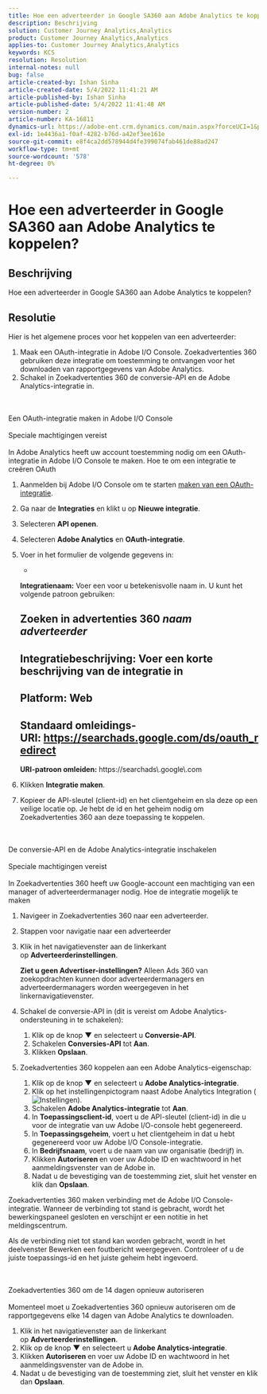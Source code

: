```yaml
---
title: Hoe een adverteerder in Google SA360 aan Adobe Analytics te koppelen?
description: Beschrijving
solution: Customer Journey Analytics,Analytics
product: Customer Journey Analytics,Analytics
applies-to: Customer Journey Analytics,Analytics
keywords: KCS
resolution: Resolution
internal-notes: null
bug: false
article-created-by: Ishan Sinha
article-created-date: 5/4/2022 11:41:21 AM
article-published-by: Ishan Sinha
article-published-date: 5/4/2022 11:41:48 AM
version-number: 2
article-number: KA-16811
dynamics-url: https://adobe-ent.crm.dynamics.com/main.aspx?forceUCI=1&pagetype=entityrecord&etn=knowledgearticle&id=2e22a71b-9fcb-ec11-a7b5-6045bd00db25
exl-id: 1e4436a1-f0af-4282-b76d-a42ef3ee161e
source-git-commit: e8f4ca2dd578944d4fe399074fab461de88ad247
workflow-type: tm+mt
source-wordcount: '578'
ht-degree: 0%

---
```


# Hoe een adverteerder in Google SA360 aan Adobe Analytics te koppelen?

## Beschrijving


Hoe een adverteerder in Google SA360 aan Adobe Analytics te koppelen?


## Resolutie


Hier is het algemene proces voor het koppelen van een adverteerder:

1. Maak een OAuth-integratie in Adobe I/O Console. Zoekadvertenties 360 gebruiken deze integratie om toestemming te ontvangen voor het downloaden van rapportgegevens van Adobe Analytics.
2. Schakel in Zoekadvertenties 360 de conversie-API en de Adobe Analytics-integratie in.

<br><br>Een OAuth-integratie maken in Adobe I/O Console<br><br>Speciale machtigingen vereist<br><br>
In Adobe Analytics heeft uw account toestemming nodig om een OAuth-integratie in Adobe I/O Console te maken.
Hoe te om een integratie te creëren OAuth
1. Aanmelden bij Adobe I/O Console om te starten [maken van een OAuth-integratie](https://www.adobe.io/authentication/auth-methods.html#!AdobeDocs/adobeio-auth/master/AuthenticationOverview/OAuthIntegration.md).
2. Ga naar de <b>Integraties</b> en klikt u op <b>Nieuwe integratie</b>.
3. Selecteren <b>API openen</b>.
4. Selecteren <b>Adobe Analytics</b> en <b>OAuth-integratie</b>.
5. Voer in het formulier de volgende gegevens in:

   - 





      <b>Integratienaam:</b> Voer een voor u betekenisvolle naam in. U kunt het volgende patroon gebruiken:



      Zoeken in advertenties 360 *naam adverteerder*
   - 


      <b>Integratiebeschrijving:</b> Voer een korte beschrijving van de integratie in
   - 


      <b>Platform:</b> Web
   - 


      <b>Standaard omleidings-URI:</b> https://searchads.google.com/ds/oauth_redirect
   - 


      <b>URI-patroon omleiden:</b> https://searchads\\.google\\.com
6. Klikken <b>Integratie maken</b>.
7. Kopieer de API-sleutel (client-id) en het clientgeheim en sla deze op een veilige locatie op. Je hebt de id en het geheim nodig om Zoekadvertenties 360 aan deze toepassing te koppelen.

<br><br>De conversie-API en de Adobe Analytics-integratie inschakelen<br><br>Speciale machtigingen vereist<br><br>
In Zoekadvertenties 360 heeft uw Google-account een machtiging van een manager of adverteerdermanager nodig.
Hoe de integratie mogelijk te maken
1. Navigeer in Zoekadvertenties 360 naar een adverteerder.
2. Stappen voor navigatie naar een adverteerder
3. Klik in het navigatievenster aan de linkerkant op <b>Adverteerderinstellingen</b>.



   <b>Ziet u geen Advertiser-instellingen?</b> Alleen Ads 360 van zoekopdrachten kunnen door adverteerdermanagers en adverteerdermanagers worden weergegeven in het linkernavigatievenster.
4. Schakel de conversie-API in (dit is vereist om Adobe Analytics-ondersteuning in te schakelen):

   1. Klik op de knop <b>▼</b> en selecteert u <b>Conversie-API</b>.
   2. Schakelen <b>Conversies-API</b> tot <b>Aan</b>.
   3. Klikken <b>Opslaan</b>.
5. Zoekadvertenties 360 koppelen aan een Adobe Analytics-eigenschap:

   1. Klik op de knop <b>▼</b> en selecteert u <b>Adobe Analytics-integratie</b>.
   2. Klik op het instellingenpictogram naast Adobe Analytics Integration (![Instellingen](https://lh3.googleusercontent.com/epGzW5mbor9RE_qz89J5G7pIHHCI0kfzQSMglH7hxWZlWkyoRtS1urgdIttMd71uOtk=w18 "Instellingen")).
   3. Schakelen <b>Adobe Analytics-integratie</b> tot <b>Aan</b>.
   4. In <b>Toepassingsclient-id</b>, voert u de API-sleutel (client-id) in die u voor de integratie van uw Adobe I/O-console hebt gegenereerd.
   5. In <b>Toepassingsgeheim</b>, voert u het clientgeheim in dat u hebt gegenereerd voor uw Adobe I/O Console-integratie.
   6. In <b>Bedrijfsnaam</b>, voert u de naam van uw organisatie (bedrijf) in.
   7. Klikken <b>Autoriseren </b>en voer uw Adobe ID en wachtwoord in het aanmeldingsvenster van de Adobe in.
   8. Nadat u de bevestiging van de toestemming ziet, sluit het venster en klik dan <b>Opslaan</b>.


Zoekadvertenties 360 maken verbinding met de Adobe I/O Console-integratie. Wanneer de verbinding tot stand is gebracht, wordt het bewerkingspaneel gesloten en verschijnt er een notitie in het meldingscentrum.

Als de verbinding niet tot stand kan worden gebracht, wordt in het deelvenster Bewerken een foutbericht weergegeven. Controleer of u de juiste toepassings-id en het juiste geheim hebt ingevoerd.


<br><br>Zoekadvertenties 360 om de 14 dagen opnieuw autoriseren<br><br>
Momenteel moet u Zoekadvertenties 360 opnieuw autoriseren om de rapportgegevens elke 14 dagen van Adobe Analytics te downloaden.

1. Klik in het navigatievenster aan de linkerkant op <b>Adverteerderinstellingen</b>.
2. Klik op de knop <b>▼</b> en selecteert u <b>Adobe Analytics-integratie</b>.
3. Klikken <b>Autoriseren </b>en voer uw Adobe ID en wachtwoord in het aanmeldingsvenster van de Adobe in.
4. Nadat u de bevestiging van de toestemming ziet, sluit het venster en klik dan <b>Opslaan</b>.
